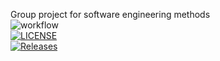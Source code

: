 Group project for software engineering methods<br>
![workflow](https://github.com/IslaMThompson/Group-Repository/actions/workflows/main.yml/badge.svg)<br>
[![LICENSE](https://img.shields.io/github/license/IslaMThompson/Group-Repository.svg?style=flat-square)](https://github.com/IslaMThompson/Group-Repository/blob/master/LICENSE)<br>
[![Releases](https://img.shields.io/github/release/IslaMThomspson/Group-Repository/all.svg?style=flat-square)](https://github.com/IslaMThompson/Group-Repository/releases)